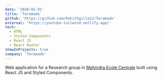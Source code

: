 ```yaml
---
date: '2020-02-01'
title: 'Teramade'
github: 'https://github.com/Rohithgilla12/Teramade'
external: 'https://youtube-tailwind.netlify.app/'
tech:
  - HTML
  - Styled Components
  - React JS
  - React Router
showInProjects: true
company: 'Teramade'
---
```


Web application for a Research group in [Mahindra Ecole Centrale](https://www.mahindraecolecentrale.edu.in/) built using React JS and Styled Components.
